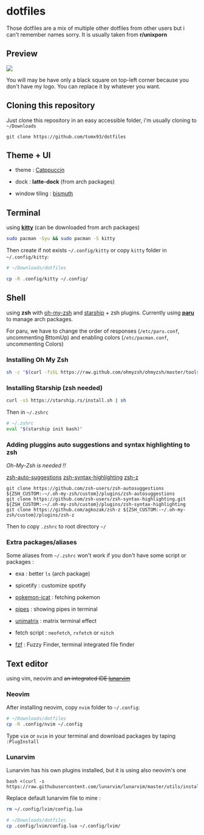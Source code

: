 # dotfiles

Those dotfiles are a mix of multiple other dotfiles from other users but i can't remember names sorry. It is usually taken from **r/unixporn**

## Preview

<img src="https://user-images.githubusercontent.com/66173239/163460947-de96fd9f-2a3d-4482-851f-3ea295840432.png" align="center"/>

You will may be have only a black square on top-left corner because you don't have my logo. You can replace it by whatever you want.

## Cloning this repository

Just clone this repository in an easy accessible folder, i'm usually cloning to `~/Downloads` 

```shell
git clone https://github.com/tomx93/dotfiles
```

## Theme + UI

- theme : <a href="https://github.com/catppuccin/catppuccin">Catppuccin</a>

- dock : **latte-dock** (from arch packages)

- window tiling : [bismuth](https://github.com/Bismuth-Forge/bismuth)

## Terminal

using [**kitty**](https://sw.kovidgoyal.net/kitty/binary/) (can be downloaded from arch packages)

```bash
sudo pacman -Syu && sudo pacman -S kitty
```

Then create if not exists `~/.config/kitty` or copy  `kitty` folder in `~/.config/kitty`:

```bash
# ~/Downloads/dotfiles

cp -R .config/kitty ~/.config/
```

## Shell

using **zsh** with <a href="https://ohmyz.sh/#Install">oh-my-zsh</a> and <a href="https://starship.rs">starship</a> + zsh plugins. Currently using [**paru**](https://github.com/Morganamilo/paru) to manage arch packages.

For paru, we have to change the order of responses (`/etc/paru.conf`, uncommenting BttomUp) and enabling colors (`/etc/pacman.conf`, uncommenting Colors)

### Installing Oh My Zsh

```bash
sh -c "$(curl -fsSL https://raw.github.com/ohmyzsh/ohmyzsh/master/tools/install.sh)"
```

### Installing Starship (zsh needed)

```bash
curl -sS https://starship.rs/install.sh | sh
```

Then in `~/.zshrc`

```bash
# ~/.zshrc
eval "$(starship init bash)"
```

### Adding pluggins auto suggestions and syntax highlighting to zsh

*Oh-My-Zsh is needed !!*

<a href="https://github.com/zsh-users/zsh-auto-suggestions">zsh-auto-suggestions</a>
<a href="https://github.com/zsh-users/zsh-syntax-highlighting">zsh-syntax-highlighting</a>
<a href="https://github.com/agkozak/zsh-z">zsh-z</a>

```shell
git clone https://github.com/zsh-users/zsh-autosuggestions ${ZSH_CUSTOM:-~/.oh-my-zsh/custom}/plugins/zsh-autosuggestions
git clone https://github.com/zsh-users/zsh-syntax-highlighting.git ${ZSH_CUSTOM:-~/.oh-my-zsh/custom}/plugins/zsh-syntax-highlighting
git clone https://github.com/agkozak/zsh-z ${ZSH_CUSTOM:-~/.oh-my-zsh/custom}/plugins/zsh-z
```

Then to copy `.zshrc` to root directory `~/`

### Extra packages/aliases

Some aliases from `~/.zshrc` won't work if you don't have some script or packages :

- exa : better `ls` (arch package)

- spicetify : customize spotify

- [pokemon-icat](https://github.com/ph04/pokemon-icat) : fetching pokemon

- [pipes](https://github.com/pipeseroni/pipes.sh) : showing pipes in terminal

- [unimatrix](https://github.com/will8211/unimatrix) : matrix terminal effect

- fetch script : `neofetch`, `rxfetch` or `nitch`

- [fzf](https://github.com/junegunn/fzf#installation) : Fuzzy Finder, terminal integrated file finder

## Text editor

using vim, neovim and ~~an integrated IDE [lunarvim](https://github.com/LunarVim/LunarVim)~~

### Neovim

After installing neovim, copy `nvim` folder to `~/.config`:

```bash
# ~/Downloads/dotfiles
cp -R .config/nvim ~/.config
```

Type `vim` or `nvim` in your terminal and download packages by taping `:PlugInstall`

### Lunarvim

Lunarvim has his own plugins installed, but it is using also neovim's one

```shell
bash <(curl -s https://raw.githubusercontent.com/lunarvim/lunarvim/master/utils/installer/install.sh)
```

Replace default lunarvim file to mine :

```bash
rm ~/.config/lvim/config.lua

# ~/Downloads/dotfiles
cp .config/lvim/config.lua ~/.config/lvim/
```
